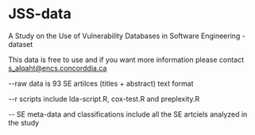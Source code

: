# JSS-data
A Study on the Use of Vulnerability Databases in Software Engineering - dataset

This data is free to use and if you want more information please contact s_alqaht@encs.concorddia.ca

--raw data is 93 SE artilces (titles + abstract) text format

--r scripts include lda-script.R, cox-test.R and preplexity.R

-- SE meta-data and classifications include all the SE artciels analyzed in the study
